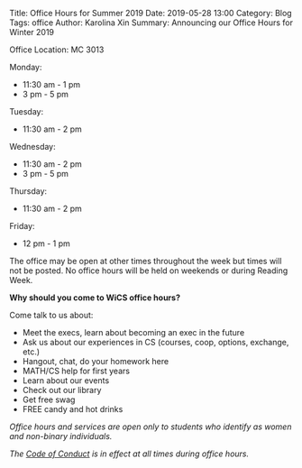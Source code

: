 Title: Office Hours for Summer 2019
Date: 2019-05-28 13:00
Category: Blog
Tags: office
Author: Karolina Xin
Summary: Announcing our Office Hours for Winter 2019

Office Location: MC 3013

Monday:

- 11:30 am - 1 pm 
- 3 pm - 5 pm

Tuesday:

- 11:30 am - 2 pm

Wednesday:

- 11:30 am - 2 pm 
- 3 pm - 5 pm

Thursday:

- 11:30 am - 2 pm

Friday:

- 12 pm - 1 pm

The office may be open at other times throughout the week 
but times will not be posted.
No office hours will be held on weekends or during Reading Week.

**Why should you come to WiCS office hours?**

Come talk to us about:

- Meet the execs, learn about becoming an exec in the future
- Ask us about our experiences in CS (courses, coop, options, exchange, etc.)
- Hangout, chat, do your homework here
- MATH/CS help for first years
- Learn about our events
- Check out our library
- Get free swag
- FREE candy and hot drinks

*Office hours and services are open only to students who identify as women and non-binary individuals.*

*The [Code of Conduct]({filename}/pages/code-of-conduct.md) is in effect at all times during office hours.*
